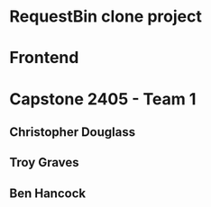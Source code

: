 # RequestBin clone project
# Frontend

# Capstone 2405 - Team 1
## Christopher Douglass
## Troy Graves
## Ben Hancock

